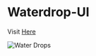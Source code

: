 # Waterdrop-UI
Visit <a href="">Here</a>

![Water Drops](https://user-images.githubusercontent.com/85709371/148736885-04558983-1b29-453e-b508-6e862aa91943.png)

